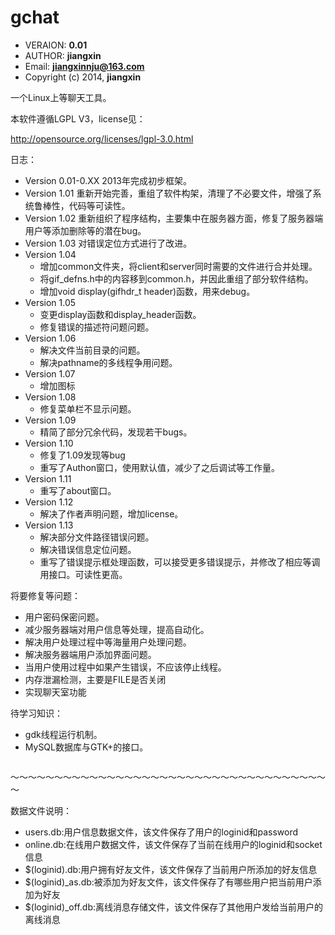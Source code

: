# gchat #
    
* VERAION:    **0.01**
* AUTHOR:    **jiangxin**
* Email:    **jiangxinnju@163.com**
* Copyright (c) 2014, **jiangxin**

一个Linux上等聊天工具。

本软件遵循LGPL V3，license见：

http://opensource.org/licenses/lgpl-3.0.html


日志：

* Version 0.01-0.XX 2013年完成初步框架。
* Version 1.01 重新开始完善，重组了软件构架，清理了不必要文件，增强了系统鲁棒性，代码等可读性。
* Version 1.02 重新组织了程序结构，主要集中在服务器方面，修复了服务器端用户等添加删除等的潜在bug。
* Version 1.03 对错误定位方式进行了改进。
* Version 1.04 
    * 增加common文件夹，将client和server同时需要的文件进行合并处理。
    * 将gif_defns.h中的内容移到common.h，并因此重组了部分软件结构。
    * 增加void display(gifhdr_t header)函数，用来debug。
* Version 1.05
    * 变更display函数和display_header函数。
    * 修复错误的描述符问题问题。
* Version 1.06
    * 解决文件当前目录的问题。
    * 解决pathname的多线程争用问题。
* Version 1.07
    * 增加图标
* Version 1.08
    * 修复菜单栏不显示问题。
* Version 1.09
    * 精简了部分冗余代码，发现若干bugs。
* Version 1.10
    * 修复了1.09发现等bug
    * 重写了Authon窗口，使用默认值，减少了之后调试等工作量。
* Version 1.11
    * 重写了about窗口。
* Version 1.12
    * 解决了作者声明问题，增加license。
* Version 1.13
    * 解决部分文件路径错误问题。
    * 解决错误信息定位问题。
    * 重写了错误提示框处理函数，可以接受更多错误提示，并修改了相应等调用接口。可读性更高。
    
将要修复等问题：

* 用户密码保密问题。
* 减少服务器端对用户信息等处理，提高自动化。
* 解决用户处理过程中等海量用户处理问题。
* 解决服务器端用户添加界面问题。
* 当用户使用过程中如果产生错误，不应该停止线程。
* 内存泄漏检测，主要是FILE是否关闭
* 实现聊天室功能

待学习知识：

* gdk线程运行机制。
* MySQL数据库与GTK+的接口。


<img src="" />


～～～～～～～～～～～～～～～～～～～～～～～～～～～～～～～～～～～～～

数据文件说明：

* users.db:用户信息数据文件，该文件保存了用户的loginid和password
* online.db:在线用户数据文件，该文件保存了当前在线用户的loginid和socket信息
* $(loginid).db:用户拥有好友文件，该文件保存了当前用户所添加的好友信息
* $(loginid)_as.db:被添加为好友文件，该文件保存了有哪些用户把当前用户添加为好友
* $(loginid)_off.db:离线消息存储文件，该文件保存了其他用户发给当前用户的离线消息

